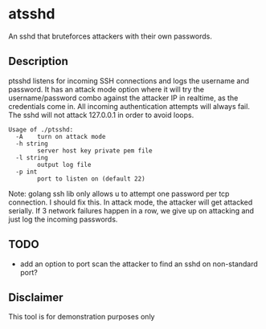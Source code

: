# atsshd
An sshd that bruteforces attackers with their own passwords.

## Description
ptsshd listens for incoming SSH connections and logs the username and password.  It has an attack mode option where it will try the username/password combo against the attacker IP in realtime, as the credentials come in.  All incoming authentication attempts will always fail.  The sshd will not attack 127.0.0.1 in order to avoid loops.

```
Usage of ./ptsshd:
  -A	turn on attack mode
  -h string
    	server host key private pem file
  -l string
    	output log file
  -p int
    	port to listen on (default 22)
```

Note: golang ssh lib only allows u to attempt one password per tcp connection.  I should fix this.
In attack mode, the attacker will get attacked serially.  If 3 network failures happen in a row, we give up on attacking and just log the incoming passwords.

## TODO
- add an option to port scan the attacker to find an sshd on non-standard port?

## Disclaimer
This tool is for demonstration purposes only
